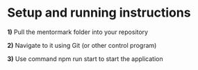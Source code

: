 # Setup and running instructions

__1)__ Pull the mentormark folder into your repository

__2)__ Navigate to it using Git (or other control program)

__3)__ Use command npm run start to start the application
